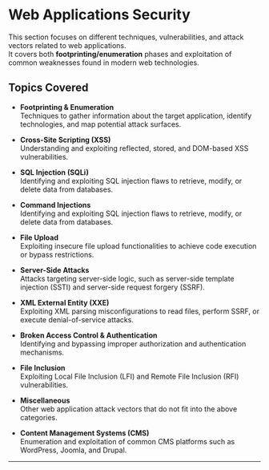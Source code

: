 # Web Applications Security

This section focuses on different techniques, vulnerabilities, and attack vectors related to web applications.  
It covers both **footprinting/enumeration** phases and exploitation of common weaknesses found in modern web technologies.

## Topics Covered

- **Footprinting & Enumeration**  
  Techniques to gather information about the target application, identify technologies, and map potential attack surfaces.

- **Cross-Site Scripting (XSS)**  
  Understanding and exploiting reflected, stored, and DOM-based XSS vulnerabilities.

- **SQL Injection (SQLi)**  
  Identifying and exploiting SQL injection flaws to retrieve, modify, or delete data from databases.

- **Command Injections**  
  Identifying and exploiting SQL injection flaws to retrieve, modify, or delete data from databases.  

- **File Upload**  
  Exploiting insecure file upload functionalities to achieve code execution or bypass restrictions.

- **Server-Side Attacks**  
  Attacks targeting server-side logic, such as server-side template injection (SSTI) and server-side request forgery (SSRF).

- **XML External Entity (XXE)**  
  Exploiting XML parsing misconfigurations to read files, perform SSRF, or execute denial-of-service attacks.

- **Broken Access Control & Authentication**  
  Identifying and bypassing improper authorization and authentication mechanisms.

- **File Inclusion**  
  Exploiting Local File Inclusion (LFI) and Remote File Inclusion (RFI) vulnerabilities.

- **Miscellaneous**  
  Other web application attack vectors that do not fit into the above categories.

- **Content Management Systems (CMS)**  
  Enumeration and exploitation of common CMS platforms such as WordPress, Joomla, and Drupal.

---
